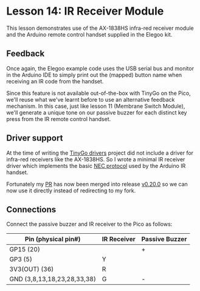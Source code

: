 # Lesson 14: IR Receiver Module #

This lesson demonstrates use of the AX-1838HS infra-red receiver module and the Arduino
remote control handset supplied in the Elegoo kit.

## Feedback ##

Once again, the Elegoo example code uses the USB serial bus and monitor in the Arduino IDE
to simply print out the (mapped) button name when receiving an IR code from the handset.

Since this feature is not available out-of-the-box with TinyGo on the Pico, we'll reuse
what we've learnt before to use an alternative feedback mechanism. In this case, just like
lesson 11 (Membrane Switch Module), we'll generate a unique tone on our passive buzzer for
each distinct key press from the IR remote control handset.

## Driver support ##

At the time of writing the [TinyGo drivers](https://github.com/tinygo-org/drivers) project
did not include a driver for infra-red receivers like the AX-1838HS. So I wrote a
minimal IR receiver driver which implements the basic [NEC protocol](https://www.sbprojects.net/knowledge/ir/nec.php)
used by the Arduino IR handset.

Fortunately my [PR](https://github.com/tinygo-org/drivers/pull/383) has now been merged into release [v0.20.0](https://github.com/tinygo-org/drivers/releases/tag/v0.20.0) so we can now use it directly instead of redirecting to my fork.

## Connections ##

Connect the passive buzzer and IR receiver to the Pico as follows:

| Pin (physical pin#) | IR Receiver | Passive Buzzer |
|-|-|-|
| GP15 (20) | | + |
| GP3 (5) | Y | |
| 3V3(OUT) (36) | R | |
| GND (3,8,13,18,23,28,33,38) | G| - |
